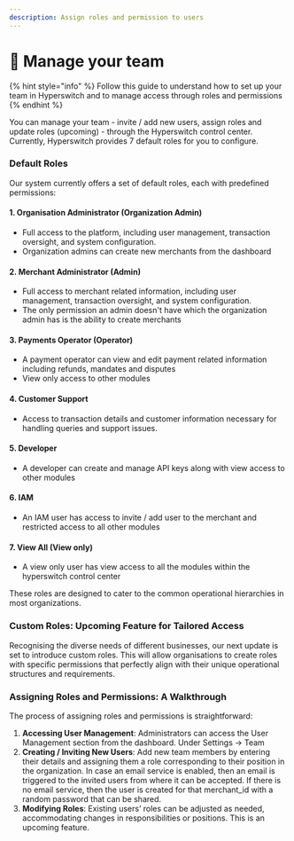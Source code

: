 ```yaml
---
description: Assign roles and permission to users
---
```


# 🛂 Manage your team

{% hint style="info" %}
Follow this guide to understand how to set up your team in Hyperswitch and to manage access through roles and permissions
{% endhint %}

You can manage your team - invite / add new users, assign roles and update roles (upcoming) - through the Hyperswitch control center. Currently, Hyperswitch provides 7 default roles for you to configure.

### Default Roles

Our system currently offers a set of default roles, each with predefined permissions:

#### 1. Organisation **Administrator (Organization Admin)**

* Full access to the platform, including user management, transaction oversight, and system configuration.
* Organization admins can create new merchants from the dashboard

#### 2. Merchant **Administrator (Admin)**

* Full access to merchant related information, including user management, transaction oversight, and system configuration.
* The only permission an admin doesn't have which the organization admin has is the ability to create merchants

#### 3. **Payments Operator (Operator)**

* A payment operator can view and edit payment related information including refunds, mandates and disputes
* View only access to other modules

#### 4. **Customer Support**&#x20;

* Access to transaction details and customer information necessary for handling queries and support issues.

#### 5. Developer

* A developer can create and manage API keys along with view access to other modules

#### 6. IAM

* An IAM user has access to invite / add user to the merchant and restricted access to all other modules

#### 7. View All (View only)

* A view only user has view access to all the modules within the hyperswitch control center

These roles are designed to cater to the common operational hierarchies in most organizations.

### Custom Roles: Upcoming Feature for Tailored Access

Recognising the diverse needs of different businesses, our next update is set to introduce custom roles. This will allow organisations to create roles with specific permissions that perfectly align with their unique operational structures and requirements.

### Assigning Roles and Permissions: A Walkthrough

The process of assigning roles and permissions is straightforward:

1. **Accessing User Management**: Administrators can access the User Management section from the dashboard. Under Settings -> Team
2. **Creating / Inviting New Users**: Add new team members by entering their details and assigning them a role corresponding to their position in the organization. In case an email service is enabled, then an email is triggered to the invited users from where it can be accepted. If there is no email service, then the user is created for that merchant\_id with a random password that can be shared.
3. **Modifying Roles**: Existing users’ roles can be adjusted as needed, accommodating changes in responsibilities or positions. This is an upcoming feature.

